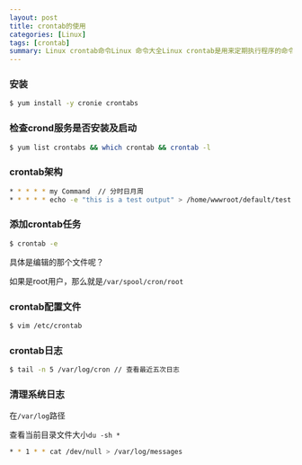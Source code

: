 ```yaml
---
layout: post
title: crontab的使用
categories: [Linux]
tags: [crontab]
summary: Linux crontab命令Linux 命令大全Linux crontab是用来定期执行程序的命令。当安装完成操作系统之后，默认便会启动此任务调度命令。
---
```


### 安装
```sh
$ yum install -y cronie crontabs
```

### 检查crond服务是否安装及启动
```sh
$ yum list crontabs && which crontab && crontab -l
```

### crontab架构

```sh
* * * * * my Command  // 分时日月周
* * * * * echo -e "this is a test output" > /home/wwwroot/default/test.out

```

### 添加crontab任务

```sh
$ crontab -e
```

具体是编辑的那个文件呢？

如果是root用户，那么就是`/var/spool/cron/root`

### crontab配置文件

```sh
$ vim /etc/crontab
```

### crontab日志

```sh
$ tail -n 5 /var/log/cron // 查看最近五次日志
```

### 清理系统日志

在`/var/log`路径

查看当前目录文件大小`du -sh *`

```sh
* * 1 * * cat /dev/null > /var/log/messages
```